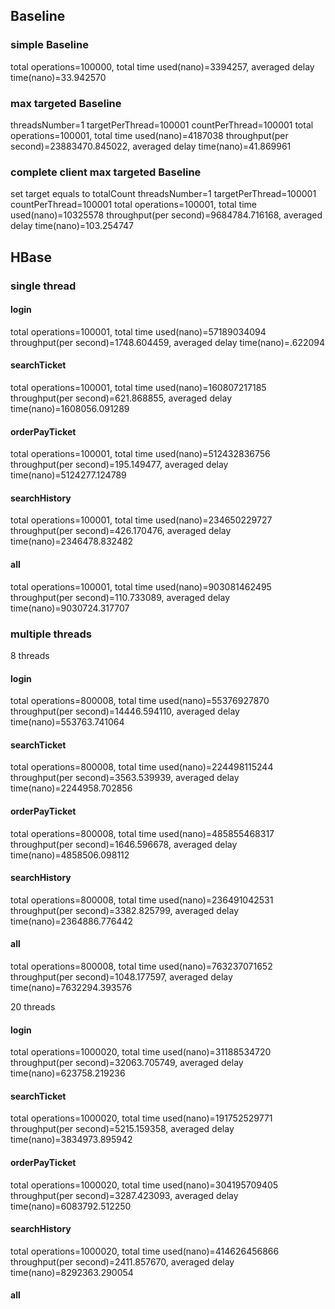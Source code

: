## Baseline

### simple Baseline
total operations=100000, total time used(nano)=3394257, averaged delay time(nano)=33.942570

### max targeted Baseline
threadsNumber=1
targetPerThread=100001
countPerThread=100001
total operations=100001, total time used(nano)=4187038
throughput(per second)=23883470.845022, averaged delay time(nano)=41.869961


### complete client max targeted Baseline
set target equals to totalCount
threadsNumber=1
targetPerThread=100001
countPerThread=100001
total operations=100001, total time used(nano)=10325578
throughput(per second)=9684784.716168, averaged delay time(nano)=103.254747

## HBase

### single thread

#### login
total operations=100001, total time used(nano)=57189034094
throughput(per second)=1748.604459, averaged delay time(nano)=.622094

#### searchTicket
total operations=100001, total time used(nano)=160807217185
throughput(per second)=621.868855, averaged delay time(nano)=1608056.091289

#### orderPayTicket
total operations=100001, total time used(nano)=512432836756
throughput(per second)=195.149477, averaged delay time(nano)=5124277.124789

#### searchHistory
total operations=100001, total time used(nano)=234650229727
throughput(per second)=426.170476, averaged delay time(nano)=2346478.832482

#### all
total operations=100001, total time used(nano)=903081462495
throughput(per second)=110.733089, averaged delay time(nano)=9030724.317707



### multiple threads

8 threads

#### login
total operations=800008, total time used(nano)=55376927870
throughput(per second)=14446.594110, averaged delay time(nano)=553763.741064

#### searchTicket
total operations=800008, total time used(nano)=224498115244
throughput(per second)=3563.539939, averaged delay time(nano)=2244958.702856

#### orderPayTicket
total operations=800008, total time used(nano)=485855468317
throughput(per second)=1646.596678, averaged delay time(nano)=4858506.098112

#### searchHistory
total operations=800008, total time used(nano)=236491042531
throughput(per second)=3382.825799, averaged delay time(nano)=2364886.776442

#### all
total operations=800008, total time used(nano)=763237071652
throughput(per second)=1048.177597, averaged delay time(nano)=7632294.393576


20 threads

#### login
total operations=1000020, total time used(nano)=31188534720
throughput(per second)=32063.705749, averaged delay time(nano)=623758.219236

#### searchTicket
total operations=1000020, total time used(nano)=191752529771
throughput(per second)=5215.159358, averaged delay time(nano)=3834973.895942

#### orderPayTicket
total operations=1000020, total time used(nano)=304195709405
throughput(per second)=3287.423093, averaged delay time(nano)=6083792.512250

#### searchHistory
total operations=1000020, total time used(nano)=414626456866
throughput(per second)=2411.857670, averaged delay time(nano)=8292363.290054

#### all

